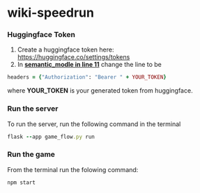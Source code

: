 # wiki-speedrun
### Huggingface Token
1. Create a huggingface token here: https://huggingface.co/settings/tokens  
2. In **[semantic_modle in line 11](https://github.com/NogaTal98/wiki-speedrun/blob/846f361233fa025a228724a0fe2f5efeea7175c8/semantic_model.py#L11)** change the line to be
```ruby
headers = {"Authorization": "Bearer " + YOUR_TOKEN}
```
where **YOUR_TOKEN** is your generated token from huggingface.

### Run the server
To run the server, run the following command in the terminal
```ruby
flask --app game_flow.py run
```

### Run the game
From the terminal run the folowing command:
```ruby
npm start
```
